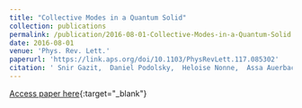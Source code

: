 ```yaml
---
title: "Collective Modes in a Quantum Solid"
collection: publications
permalink: /publication/2016-08-01-Collective-Modes-in-a-Quantum-Solid
date: 2016-08-01
venue: 'Phys. Rev. Lett.'
paperurl: 'https://link.aps.org/doi/10.1103/PhysRevLett.117.085302'
citation: ' Snir Gazit,  Daniel Podolsky,  Heloise Nonne,  Assa Auerbach,  Daniel Arovas, &quot;Collective Modes in a Quantum Solid.&quot; Phys. Rev. Lett., 2016.'
---
```

[Access paper here](https://link.aps.org/doi/10.1103/PhysRevLett.117.085302){:target="_blank"}

